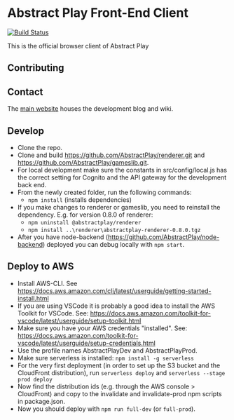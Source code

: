 # Abstract Play Front-End Client

[![Build Status](https://travis-ci.com/AbstractPlay/front.svg?branch=master)](https://travis-ci.com/AbstractPlay/front)

This is the official browser client of Abstract Play

## Contributing

## Contact

The [main website](https://www.abstractplay.com) houses the development blog and wiki.

## Develop

- Clone the repo.
- Clone and build https://github.com/AbstractPlay/renderer.git and https://github.com/AbstractPlay/gameslib.git.
- For local development make sure the constants in src/config/local.js has the correct setting for Cognito and the API gateway for the development back end.
- From the newly created folder, run the following commands:
  - `npm install` (installs dependencies)
- If you make changes to renderer or gameslib, you need to reinstall the dependency. E.g. for version 0.8.0 of renderer:
  - `npm uninstall @abstractplay/renderer`
  - `npm install ..\renderer\abstractplay-renderer-0.8.0.tgz`
- After you have node-backend (https://github.com/AbstractPlay/node-backend) deployed you can debug locally with `npm start`.

## Deploy to AWS
  - Install AWS-CLI. See https://docs.aws.amazon.com/cli/latest/userguide/getting-started-install.html
  - If you are using VSCode it is probably a good idea to install the AWS Toolkit for VSCode. See: https://docs.aws.amazon.com/toolkit-for-vscode/latest/userguide/setup-toolkit.html
  - Make sure you have your AWS credentials "installed". See: https://docs.aws.amazon.com/toolkit-for-vscode/latest/userguide/setup-credentials.html
  - Use the profile names AbstractPlayDev and AbstractPlayProd.
  - Make sure serverless is installed: `npm install -g serverless`
  - For the very first deployment (in order to set up the S3 bucket and the CloudFront distribution), run `serverless deploy` and 
    `serverless --stage prod deploy`
  - Now find the distribution ids (e.g. through the AWS console > CloudFront) and copy to the invalidate and invalidate-prod npm scripts in package.json.
  - Now you should deploy with `npm run full-dev` (or `full-prod`).
